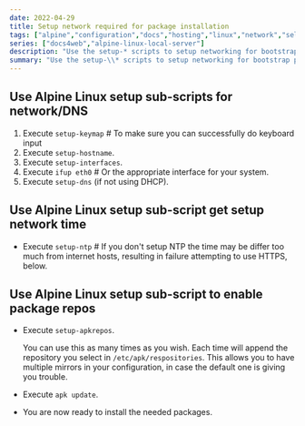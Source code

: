```yaml
---
date: 2022-04-29
title: Setup network required for package installation
tags: ["alpine","configuration","docs","hosting","linux","network","self-host","storage","sysadmin-devops"]
series: ["docs4web","alpine-linux-local-server"]
description: "Use the setup-* scripts to setup networking for bootstrap package installation on Alpine Linux"
summary: "Use the setup-\\* scripts to setup networking for bootstrap package installation on Alpine Linux"
---
```


## Use Alpine Linux setup sub-scripts for network/DNS

1. Execute `setup-keymap` # To make sure you can successfully do keyboard input
2. Execute `setup-hostname`.
3. Execute `setup-interfaces`.
4. Execute `ifup eth0` # Or the appropriate interface for your system.
5. Execute `setup-dns` (if not using DHCP).

## Use Alpine Linux setup sub-script get setup network time

* Execute `setup-ntp` # If you don't setup NTP the time may be differ too much from internet hosts, resulting in failure attempting to use HTTPS, below.

## Use Alpine Linux setup sub-script to enable package repos

* Execute `setup-apkrepos`.

  You can use this as many times as you wish. Each time will append the repository you select in `/etc/apk/respositories`. This allows you to have multiple mirrors in your configuration, in case the default one is giving you trouble.

* Execute `apk update`.

* You are now ready to install the needed packages.
